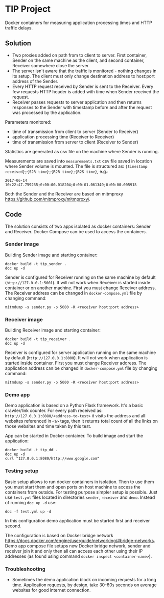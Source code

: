 TIP Project
=====

Docker containers for measuring application processing times and HTTP traffic delays. 

## Solution

* Two proxies added on path from to client to server. First container, Sender on the same machine as the client, 
and second container, Receiver somewhere close the server.
* The server isn't aware that the traffic is monitored - nothing changes in its setup. 
The client must only change destination address to host:port address of the Sender.
* Every HTTP request received by Sender is sent to the Receiver. Every few requests HTTP header is added with time 
when Sender received the request.
* Receiver passes requests to server application and then returns responses to the Sender with timestamp before and after
the request was processed by the application.


Parameters monitored:

* time of transmission from client to server (Sender to Receiver)
* application processing time (Receiver to Receiver)
* time of transmission from server to client (Receiver to Sender)

Statistics are generated as csv file on the machine where Sender is running.

Measurements are saved into `measurements.txt` csv file saved in location where Sender volume is mounted. 
The file is structured as: `{timestamp received};{S2R time};{R2R time};{R2S time}`, e.g.:

    2017-06-14 10:22:47.759235;0:00:00.018204;0:00:01.061349;0:00:00.005918

Both the Sender and the Receiver are based on mitmproxy <https://github.com/mitmproxy/mitmproxy/>.

## Code

The solution consists of two apps isolated as docker containers: Sender and Receiver.
Docker Compose can be used to access the containers. 

### Sender image

Building Sender image and starting container:

    docker build -t tip_sender .
    doc up -d
    
Sender is configured for Receiver running on the same machine by default (`http://127.0.0.1:5001`). It will not work 
when Receiver is started inside container or on another machine. First you must change Receiver address.
The Receiver address can be changed in `docker-compose.yml` file by changing command: 

    mitmdump -s sender.py -p 5000 -R <receiver host:port address>
    
### Receiver image

Building Receiver image and starting container:

    docker build -t tip_receiver .
    doc up -d
    
Receiver is configured for server application running on the same machine by default (`http://127.0.0.1:8000`). 
It will not work when application is started inside container. First you must change Receiver address.
The application address can be changed in `docker-compose.yml` file by changing command: 

    mitmdump -s sender.py -p 5000 -R <receiver host:port address>
    
### Demo app

Demo application is based on a Python Flask framework. It's a basic crawler/link counter. For every path received as:
`http://127.0.0.1:8080/<address-to-test>` it visits the address and all websites referenced in `<a>` tags, then it returns 
total count of all the links on those websites and time taken by this test.

App can be started in Docker container. To build image and start the application:
 
    docker build -t tip_dd .
    doc up -d
    curl "127.0.0.1:8080/http://www.google.com"
    
### Testing setup

Basic setup allows to run docker containers in isolation. Then to use them you must start them and open ports 
on host machine to access the containers from outside. For testing purpose simpler setup is possible. 
Just use `test.yml` files located in directories `sender`, `receiver` and `demo`. Instead of running `doc up -d` use:

    doc -f test.yml up -d
    
In this configuration demo application must be started first and receiver second. 

The configuration is based on Docker bridge network <https://docs.docker.com/engine/userguide/networking/#bridge-networks>. 
Demo app compose file setups new Docker bridge network, sender and receiver join it 
and only then all can access each other using their IP addresses (as found using command `docker inspect <container-name>`).

### Troubleshooting

* Sometimes the demo application block on incoming requests for a long time. 
Application requests, by design, take 30-60s seconds on average websites for good internet connection.



